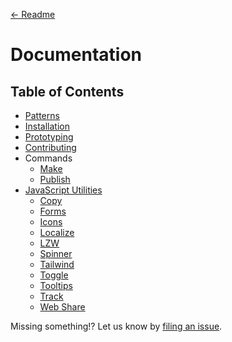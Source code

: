 [← Readme](../readme.md)

# Documentation

## Table of Contents

* [Patterns](./patterns.md)
* [Installation](./installation.md)
* [Prototyping](./prototyping.md)
* [Contributing](./contributing.md)
* Commands
  * [Make](./commands/make.md)
  * [Publish](./commands/publish.md)
* [JavaScript Utilities](../src/utilities)
  * [Copy](../src/utilities/copy)
  * [Forms](../src/utilities/forms)
  * [Icons](../src/utilities/icons)
  * [Localize](../src/utilities/localize)
  * [LZW](../src/utilities/lzw)
  * [Spinner](../src/utilities/spinner)
  * [Tailwind](../src/utilities/tailwind)
  * [Toggle](../src/utilities/toggle)
  * [Tooltips](../src/utilities/tooltips)
  * [Track](../src/utilities/track)
  * [Web Share](../src/utilities/web-share)

Missing something!? Let us know by [filing an issue](https://github.com/CityOfNewYork/nyco-patterns-framework/issues).